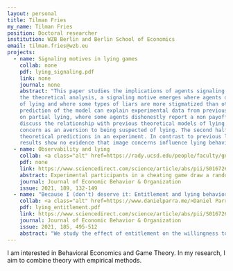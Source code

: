 ```yaml
---
layout: personal
title: Tilman Fries
my_name: Tilman Fries
position: Doctoral researcher
institution: WZB Berlin and Berlin School of Economics
email: tilman.fries@wzb.eu
projects:
  - name: Signaling motives in lying games
    collab: none
    pdf: lying_signaling.pdf
    link: none
    journal: none
    abstract: "This paper studies the implications of agents signaling their moral type in a lying game. In
    the theoretical analysis, a signaling motive emerges where agents dislike being suspected
    of lying and where some types of liars are more stigmatized than others. The equilibrium
    prediction of the model can explain experimental data from previous studies, in particular
    on partial lying, where some agents dishonestly report a non payoff-maximizing report. I
    discuss the relationship with previous theoretical models of lying that conceptualize the image
    concern as an aversion to being suspected of lying. The second half of the paper tests the
    theoretical predictions in an experiment. In contrast to previous literature, the experimental
    results show no evidence that image concerns influence lying behavior in the laboratory."
  - name: Observability and lying
    collab: <a class="alt" href=https://rady.ucsd.edu/people/faculty/gneezy/>Uri Gneezy</a>, <a class="alt" href=https://sites.google.com/site/agnekajackaite/home>Agne Kajackaite</a>, and <a class="alt" href=https://www.danielparra.me/>Daniel Parra</a>
    pdf: none
    link: https://www.sciencedirect.com/science/article/abs/pii/S0167268121002778
    abstract: Experimental participants in a cheating game draw a random number and then report any number they wish, receiving a monetary payoff based only on the report. We study how these reports depend on the level of observability of both the random draw and the report by the experimenter. Our results show that whereas increasing the observability of the random draw decreases cheating, increasing the anonymity of the reports does not affect average reports.
    journal: Journal of Economic Behavior & Organization
    issue: 2021, 189, 132-149
  - name: "Because I (don't) deserve it: Entitlement and lying behavior"
    collab: <a class="alt" href=https://www.danielparra.me/>Daniel Parra</a>
    pdf: lying_entitlement.pdf
    link: https://www.sciencedirect.com/science/article/abs/pii/S0167268121001013?dgcid=author
    journal: Journal of Economic Behavior & Organization
    issue: 2021, 185, 495-512
    abstract: "We study the effect of entitlement on the willingness to lie. We set up a model of lying where individuals feel more or less entitled to their endowment  depending on how they earned it. When given the opportunity to lie to keep their endowment, individuals who feel more entitled are encouraged to lie while others are discouraged. To test the model predictions we use a laboratory experiment where we compare the lying behavior of participants endowed with a high endowment and participants endowed with a low endowment. In one treatment, the allocation of the endowment is decided by participants' performance, and in the other, it is determined by a random draw. Our study shows that deservingness influences lying in an intuitive direction: when participants' performance determines income, those who earn less money lie less than those who earn more. We do not find differences in lying when participants perform the same task but lie to keep windfall endowments."
---
```


I am interested in Behavioral Economics and Game Theory. In my research, I aim to combine theory with empirical methods.
